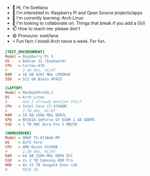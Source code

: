 - 👋 Hi, I'm Svetlana
- 👀 I'm interested in: Raspberry Pi and Open Source projects/apps
- 🌱 I'm currently learning: Arch Linux
- 💞️ I'm looking to collaborate on: Things that break if you add a GUI
- 📫 How to reach me: please don't
- 😄 Pronouns: svet/lana
- ⚡ Fun fact: I install Arch twice a week. For fun.

```ini
[TEST_ENVIRONMENT]
Model = Raspberry Pi 5
OS    = Debian 12 (bookworm)
CPU   = Cortex-A76
#       2.40 GHz, 4C/4T
RAM   = 16 GB 4267 MHz LPDDR4X
SSD   = 512 GB Biwin AP425

[LAPTOP]
Model = MacBookPro10,1
OS    = Arch Linux
#       did I already mention this?
CPU   = Intel Core i7-3740QM
#       2.70 GHz, 4C/8T
RAM   = 16 GB 1600 MHz DDR3L
GPU   = NVIDIA GeForce GT 650M 1 GB GDDR5
SSD   = 1 TB OWC Aura Pro S MB258

[HOMESERVER]
Model = QNAP TS-873AeU-RP
OS    = QuTS hero
CPU   = AMD Ryzen V1500B
#       2.20 GHz, 4C/8T
RAM   = 64 GB 3200 MHz DDR4 ECC
SSD   = 2x 2 TB Samsung 980 Pro
HDD   = 8x 12 TB Seagate Exos x24
#       RAID 10
```

<!---
svetixoxo/svetixoxo is a ✨ special ✨ repository because its `README.md` (this file) appears on your GitHub profile.
You can click the Preview link to take a look at your changes.
--->
